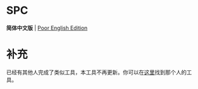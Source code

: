 # SPC

**简体中文版** | [Poor English Edition](./README.md)

# 补充

已经有其他人完成了类似工具，本工具不再更新。你可以在[这里](http://www.mcbbs.net/thread-809922-1-1.html)找到那个人的工具。
